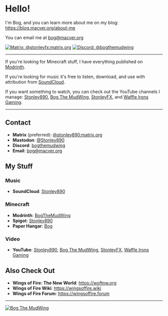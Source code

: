# Hello!

I'm Bog, and you can learn more about me on my blog: <https://blog.macver.org/about-me>

You can email me at bog@macver.org

[![Matrix: @stonleyfx:matrix.org](https://img.shields.io/badge/Matrix-%40stonleyfx%3Amatrix.org-brightgreen?style=for-the-badge&logo=matrix)](https://matrix.to/#/@stonleyfx:matrix.org)
[![Discord: @bogthemudwing](https://img.shields.io/badge/Discord-%40bogthemudwing-darkblue?style=for-the-badge&logo=discord)](https://discord.com/users/505833634134228992)

---

If you're looking for Minecraft stuff, I have everything published on [Modrinth](https://modrinth.com/user/BogTheMudWing).

If you're looking for music it's free to listen, download, and use with attribution from [SoundCloud](https://soundcloud.com/stonley890).

If you want something to watch, you can check out the YouTube channels I manage: [Stonley890](https://youtube.com/@Stonley890), [Bog The MudWing](https://youtube.com/@bogthemudwing), [StonleyFX](https://youtube.com/@StonleyFX), and [Waffle Irons Gaming](https://youtube.com/@waffleirons).

---

## Contact

- **Matrix** (preferred): [@stonley890:matrix.org](https://matrix.to/#/@stonleyfx:matrix.org)
- **Mastodon**: [@Stonley890](https://mastodon.social/@Stonley890)
- **Discord**: [bogthemudwing](https://discord.com/users/505833634134228992)
- **Email**: bog@macver.org

## My Stuff

### Music

- **SoundCloud**: [Stonley890](https://soundcloud.com/stonley890)

### Minecraft

- **Modrinth**: [BogTheMudWing](https://modrinth.com/user/BogTheMudWing)
- **Spigot**: [Stonley890](https://www.spigotmc.org/members/stonley890.1565114)
- **Paper Hangar**: [Bog](https://hangar.papermc.io/Bog)

### Video

- **YouTube**: [Stonley890](https://youtube.com/@Stonley890), [Bog The MudWing](https://youtube.com/@bogthemudwing), [StonleyFX](https://youtube.com/@StonleyFX), [Waffle Irons Gaming](https://youtube.com/@waffleirons)

## Also Check Out

- **Wings of Fire: The New World**: <https://woftnw.org>
- **Wings of Fire Wiki**: <https://wingsoffire.wiki>
- **Wings of Fire Forum**: <https://wingsoffire.forum>

---

[![Bog The MudWing](https://blog.macver.org/content/images/2025/07/Stamp-Colored-Small-Shadow.png)](https://blog.macver.org/about-me)
